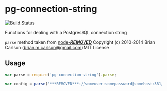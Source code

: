 pg-connection-string
====================

[![Build Status](https://travis-ci.org/iceddev/pg-connection-string.svg?branch=master)](https://travis-ci.org/iceddev/pg-connection-string)

Functions for dealing with a PostgresSQL connection string

`parse` method taken from [node-***REMOVED***](https://github.com/brianc/node-***REMOVED***.git)
Copyright (c) 2010-2014 Brian Carlson (brian.m.carlson@gmail.com)
MIT License

## Usage

```js
var parse = require('pg-connection-string').parse;

var config = parse('***REMOVED***://someuser:somepassword@somehost:381/sometable')
```

